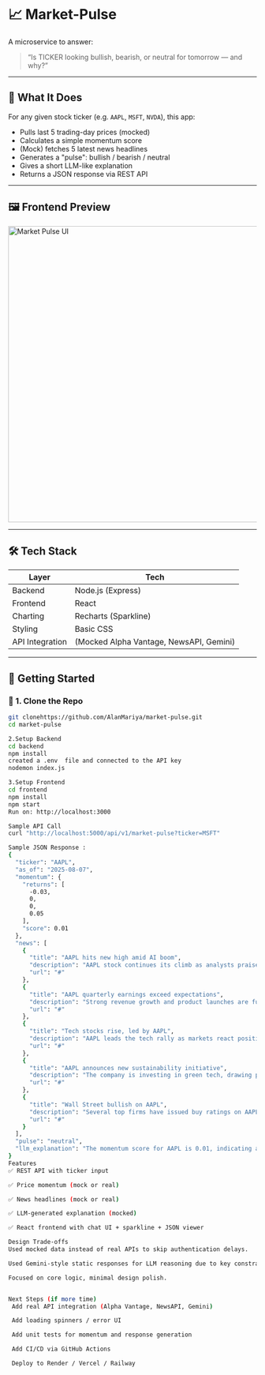 # 📈 Market-Pulse

A microservice to answer:

> “Is TICKER looking bullish, bearish, or neutral for tomorrow — and why?”

---

## 🧠 What It Does

For any given stock ticker (e.g. `AAPL`, `MSFT`, `NVDA`), this app:
- Pulls last 5 trading-day prices (mocked)
- Calculates a simple momentum score
- (Mock) fetches 5 latest news headlines
- Generates a "pulse": bullish / bearish / neutral
- Gives a short LLM-like explanation
- Returns a JSON response via REST API

---

## 🖼️ Frontend Preview

<img src="./screenshots/ui-preview.png" alt="Market Pulse UI" width="600"/>

---

## 🛠️ Tech Stack

| Layer | Tech |
|-------|------|
| Backend | Node.js (Express) |
| Frontend | React |
| Charting | Recharts (Sparkline) |
| Styling | Basic CSS |
| API Integration | (Mocked Alpha Vantage, NewsAPI, Gemini) |

---

## 🚀 Getting Started

### 🔧 1. Clone the Repo

```bash
git clonehttps://github.com/AlanMariya/market-pulse.git
cd market-pulse

2.Setup Backend
cd backend
npm install
created a .env  file and connected to the API key
nodemon index.js

3.Setup Frontend
cd frontend
npm install
npm start
Run on: http://localhost:3000

Sample API Call 
curl "http://localhost:5000/api/v1/market-pulse?ticker=MSFT"

Sample JSON Response :
{
  "ticker": "AAPL",
  "as_of": "2025-08-07",
  "momentum": {
    "returns": [
      -0.03,
      0,
      0,
      0.05
    ],
    "score": 0.01
  },
  "news": [
    {
      "title": "AAPL hits new high amid AI boom",
      "description": "AAPL stock continues its climb as analysts praise its AI innovations.",
      "url": "#"
    },
    {
      "title": "AAPL quarterly earnings exceed expectations",
      "description": "Strong revenue growth and product launches are fueling investor confidence.",
      "url": "#"
    },
    {
      "title": "Tech stocks rise, led by AAPL",
      "description": "AAPL leads the tech rally as markets react positively to global cues.",
      "url": "#"
    },
    {
      "title": "AAPL announces new sustainability initiative",
      "description": "The company is investing in green tech, drawing praise from environmental groups.",
      "url": "#"
    },
    {
      "title": "Wall Street bullish on AAPL",
      "description": "Several top firms have issued buy ratings on AAPL for the coming quarter.",
      "url": "#"
    }
  ],
  "pulse": "neutral",
  "llm_explanation": "The momentum score for AAPL is 0.01, indicating a neutral trend. Recent headlines (5) support this assessment with topics ranging from earnings to innovation."
}
Features
✅ REST API with ticker input

✅ Price momentum (mock or real)

✅ News headlines (mock or real)

✅ LLM-generated explanation (mocked)

✅ React frontend with chat UI + sparkline + JSON viewer

Design Trade-offs
Used mocked data instead of real APIs to skip authentication delays.

Used Gemini-style static responses for LLM reasoning due to key constraints.

Focused on core logic, minimal design polish.


Next Steps (if more time)
 Add real API integration (Alpha Vantage, NewsAPI, Gemini)

 Add loading spinners / error UI

 Add unit tests for momentum and response generation

 Add CI/CD via GitHub Actions

 Deploy to Render / Vercel / Railway

 
